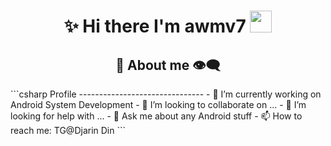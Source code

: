 <h1 align="center">✨ Hi there I'm awmv7 <img src="https://media.giphy.com/media/hvRJCLFzcasrR4ia7z/giphy.gif" width="35px" height="35px"></h1>
<body>

<h2 align="center"> 💬 About me 👁️‍🗨️ </h2>
```csharp
Profile
-------------------------------
- 🔭 I’m currently working on Android System Development
- 👯 I’m looking to collaborate on ...
- 🤔 I’m looking for help with ...
- 💬 Ask me about any Android stuff
- 📫 How to reach me: TG@Djarin Din
```
<br>
